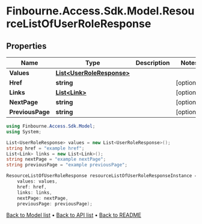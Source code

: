 # Finbourne.Access.Sdk.Model.ResourceListOfUserRoleResponse

## Properties

Name | Type | Description | Notes
------------ | ------------- | ------------- | -------------
**Values** | [**List&lt;UserRoleResponse&gt;**](UserRoleResponse.md) |  | 
**Href** | **string** |  | [optional] 
**Links** | [**List&lt;Link&gt;**](Link.md) |  | [optional] 
**NextPage** | **string** |  | [optional] 
**PreviousPage** | **string** |  | [optional] 

```csharp
using Finbourne.Access.Sdk.Model;
using System;

List<UserRoleResponse> values = new List<UserRoleResponse>();
string href = "example href";
List<Link> links = new List<Link>();
string nextPage = "example nextPage";
string previousPage = "example previousPage";

ResourceListOfUserRoleResponse resourceListOfUserRoleResponseInstance = new ResourceListOfUserRoleResponse(
    values: values,
    href: href,
    links: links,
    nextPage: nextPage,
    previousPage: previousPage);
```

[Back to Model list](../README.md#documentation-for-models) &#8226; [Back to API list](../README.md#documentation-for-api-endpoints) &#8226; [Back to README](../README.md)
